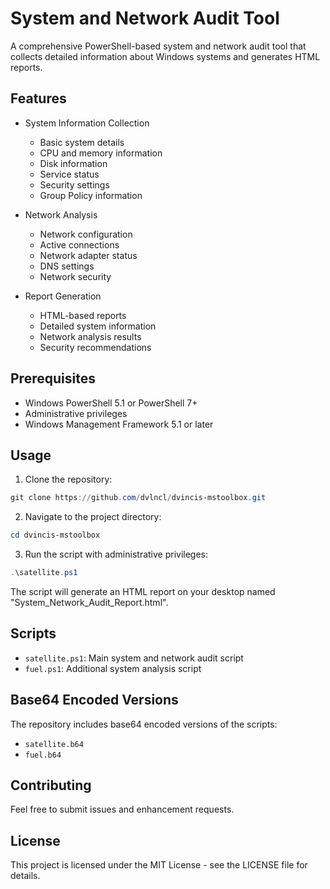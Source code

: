 # System and Network Audit Tool

A comprehensive PowerShell-based system and network audit tool that collects detailed information about Windows systems and generates HTML reports.

## Features

- System Information Collection
  - Basic system details
  - CPU and memory information
  - Disk information
  - Service status
  - Security settings
  - Group Policy information

- Network Analysis
  - Network configuration
  - Active connections
  - Network adapter status
  - DNS settings
  - Network security

- Report Generation
  - HTML-based reports
  - Detailed system information
  - Network analysis results
  - Security recommendations

## Prerequisites

- Windows PowerShell 5.1 or PowerShell 7+
- Administrative privileges
- Windows Management Framework 5.1 or later

## Usage

1. Clone the repository:
```powershell
git clone https://github.com/dvlncl/dvincis-mstoolbox.git
```

2. Navigate to the project directory:
```powershell
cd dvincis-mstoolbox
```

3. Run the script with administrative privileges:
```powershell
.\satellite.ps1
```

The script will generate an HTML report on your desktop named "System_Network_Audit_Report.html".

## Scripts

- `satellite.ps1`: Main system and network audit script
- `fuel.ps1`: Additional system analysis script

## Base64 Encoded Versions

The repository includes base64 encoded versions of the scripts:
- `satellite.b64`
- `fuel.b64`

## Contributing

Feel free to submit issues and enhancement requests.

## License

This project is licensed under the MIT License - see the LICENSE file for details. 